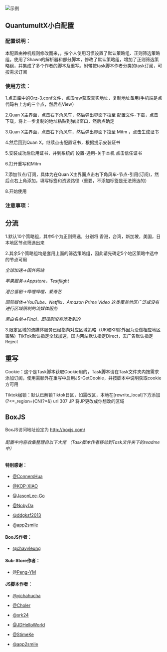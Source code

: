 ![示例](https://raw.githubusercontent.com/Orz-3/mini/none/yaofan.png)

## QuantumultX小白配置

### 配置说明：

本配置由神机规则修改而来，，按个人使用习惯设置了默认策略组、正则筛选策略组。使用了Shawn的解析器和部分脚本，修改了默认策略组，增加了正则筛选策略组，并集成了多个作者的脚本及重写。附带按task脚本作者分类的task订阅，可按需求订阅<br>

### 使用方法：

  1.点击库中的Orz-3.conf文件，点击raw获取真实地址，复制地址备用(手机端是点代码右上方的三个点，然后点View）<br>

  2.Quan X主界面，点击右下角风车，然后弹出界面下拉至 配置文件-下载，点击下载，将上一步复制的地址粘贴到弹出窗口，然后点确定<br>

  3.Quan X主界面，点击右下角风车，然后弹出界面下拉至 Mitm ，点击生成证书<br>

  4.然后回到Quan X，继续点击配置证书，根据提示安装证书<br>

  5.安装成功后启用证书，并到系统的 设置-通用-关于本机 点击信任证书<br>

  6.打开重写和Mitm<br>

  7.添加节点/订阅，具体为在Quan X主界面点击右下角风车-节点-引用(订阅)，然后点右上角添加，填写标签和资源路径（重要，不添加标签是无法筛选的）<br>
  
  8.开始使用<br>

### 注意事项：

## 分流

  1.默认10个策略组，其中5个为正则筛选，分别将 香港，台湾，新加坡，美国，日本地区节点筛选出来<br>

  2.其余5个策略组均是套用上面的筛选策略组，因此请先确定5个地区策略中选中的节点可用<br>
  
  *全球加速→国外网站*
  
  *苹果服务→Appstore，Testflight*
  
  *港台番剧→哔哩哔哩，爱奇艺*
  
  *国际媒体→YouTube、Netflix、Amazon Prime Video 这类覆盖地区广泛或没有进行区域限制的流媒体服务*
  
  *黑白名单→Final，即规则没有涉及到的*

  3.限定区域的流媒体服务已经指向对应区域策略（UK和KR除外因为没做相应地区策略）TikTok默认指定全球加速，国内网站默认指定Direct，去广告默认指定Reject<br>

## 重写
  
  Cookie：这个是Task脚本获取Cookie用的，Task脚本请在Task文件夹内按需求添加订阅，使用需额外在重写中启用JS-GetCookie，并按脚本中说明获取cookie方可用

  Tiktok枷锁：默认已解锁Tiktok日区，如需改区，本地在[rewrite_local]下方添加(?<=_region=)CN(?=&) url 307 JP  将JP更改成你想改的区域<br>
  
## BoxJS

BoxJS访问地址设定为 http://boxjs.com/




######  配置中内容收集整理自以下大佬 （Task脚本作者移动到Task文件夹下的readme中）

#### 特别感谢：

  * [@ConnersHua](https://github.com/ConnersHua)
 
  * [@KOP-XIAO](https://github.com/KOP-XIAO)

  * [@JasonLee-Go](https://github.com/JasonLee-Go)
  
  * [@NobyDa](https://github.com/NobyDa)

  * [@ddgksf2013](https://github.com/ddgksf2013)
  
  * [@app2smile](https://github.com/app2smile)

#### BoxJS作者： 

  * [@chavyleung](https://github.com/chavyleung)
 
#### Sub-Store作者： 

  * [@Peng-YM](https://github.com/Peng-YM)
   

#### JS脚本作者： 
 
  * [@yichahucha](https://github.com/yichahucha)

  * [@Choler](https://github.com/Choler)
 
  * [@srk24](https://github.com/srk24)
 
  * [@JDHelloWorld](https://github.com/JDHelloWorld)
 
  * [@StimeKe](https://github.com/StimeKe)
 
  * [@app2smile](https://github.com/app2smile)


